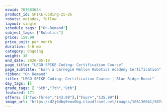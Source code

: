 ```yaml
---
ecwid: 767683684
product_id: SPIKE-Coding-25-26
robots: noindex, follow
layout: single
schedule_tags: ["On-Demand"]
subject_tags: ["Robotics"]
price: 159.99
price_unit: per month
duration: 4-6 mo
category: Ongoing
weight: 38
end_date: 2026-05-19
page_title: "LEGO SPIKE Coding: Certification Course"
page_subtitle: "Earn a Carnegie Mellon Robotics Academy Certification"
ribbon: "On Demand"
title: "LEGO SPIKE Coding: Certification Course | Blue Ridge Boost"
day_tags: []
grade_tags: [ "6th","7th","8th"]
featured: 171
offers: [["Two-Three","143.99"],["Four+","135.99"]]
image_url: "https://d2j6dbq0eux0bg.cloudfront.net/images/106136041/5074222569.png"
---
```

